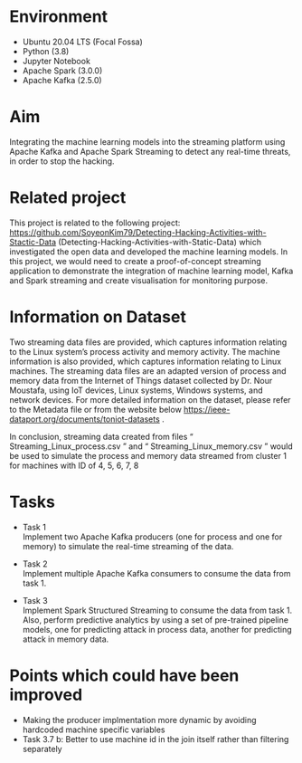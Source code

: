 # Environment
* Ubuntu 20.04 LTS (Focal Fossa) 
* Python (3.8) 
* Jupyter Notebook 
* Apache Spark (3.0.0) 
* Apache Kafka (2.5.0) 

# Aim
Integrating the machine learning models into the streaming platform using Apache Kafka and Apache Spark Streaming to detect any real-time threats, in order to stop the hacking. 

# Related project
This project is related to the following project: https://github.com/SoyeonKim79/Detecting-Hacking-Activities-with-Stactic-Data (Detecting-Hacking-Activities-with-Static-Data) which investigated the open data and developed the machine learning models. In this project, we would need to create a proof-of-concept streaming application to demonstrate the integration of machine learning model, Kafka and Spark streaming and create visualisation for monitoring purpose.

# Information on Dataset
Two streaming data files are provided, which captures information relating to the Linux system’s process activity and memory activity. The machine information is also provided, which captures information relating to Linux machines.
The streaming data files are an adapted version of process and memory data from the
Internet of Things dataset collected by Dr. Nour Moustafa, using IoT devices, Linux systems, Windows systems, and network devices. For more detailed information on the dataset, please refer to the Metadata file or from the website
below https://ieee-dataport.org/documents/toniot-datasets .

In conclusion, streaming data created from files “ Streaming_Linux_process.csv ” and “ Streaming_Linux_memory.csv ” would be used to simulate the process and memory data streamed from cluster 1 for machines with ID of 4, 5, 6, 7, 8

# Tasks
* Task 1 <br>
Implement two Apache Kafka producers (one for process and one for memory) to simulate the real-time streaming of the data.

* Task 2 <br>
Implement multiple Apache Kafka consumers to consume the data from task 1.

* Task 3 <br>
Implement Spark Structured Streaming to consume the data from task 1. Also, perform predictive analytics by using a set of pre-trained pipeline models, one for predicting attack in process data, another for predicting attack in memory data.

# Points which could have been improved
- Making the producer implmentation more dynamic by avoiding hardcoded machine specific variables
- Task 3.7 b: Better to use machine id in the join itself rather than filtering separately 
